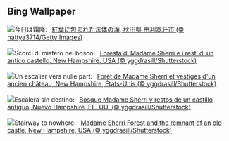 ## Bing Wallpaper
![](https://www.bing.com/th?id=OHR.HottaiFalls2024_JA-JP5036595123_UHD.jpg&w=1000)今日は霜降:&nbsp;&ensp;[紅葉に包まれた法体の滝, 秋田県 由利本荘市 (© nattya3714/Getty Images)](https://www.bing.com/th?id=OHR.HottaiFalls2024_JA-JP5036595123_UHD.jpg)
<br><br/>
![](https://www.bing.com/th?id=OHR.MadameSherriCastle_IT-IT9899044856_UHD.jpg&w=1000)Scorci di mistero nel bosco:&nbsp;&ensp;[Foresta di Madame Sherri e i resti di un antico castello, New Hampshire, USA (© yggdrasill/Shutterstock)](https://www.bing.com/th?id=OHR.MadameSherriCastle_IT-IT9899044856_UHD.jpg)
<br><br/>
![](https://www.bing.com/th?id=OHR.MadameSherriCastle_FR-FR1984816895_UHD.jpg&w=1000)Un escalier vers nulle part:&nbsp;&ensp;[Forêt de Madame Sherri et vestiges d'un ancien château, New Hampshire, États-Unis (© yggdrasill/Shutterstock)](https://www.bing.com/th?id=OHR.MadameSherriCastle_FR-FR1984816895_UHD.jpg)
<br><br/>
![](https://www.bing.com/th?id=OHR.MadameSherriCastle_ES-ES5465850896_UHD.jpg&w=1000)Escalera sin destino:&nbsp;&ensp;[Bosque Madame Sherri y restos de un castillo antiguo, Nuevo Hampshire, EE. UU. (© yggdrasill/Shutterstock)](https://www.bing.com/th?id=OHR.MadameSherriCastle_ES-ES5465850896_UHD.jpg)
<br><br/>
![](https://www.bing.com/th?id=OHR.MadameSherriCastle_EN-GB1499930962_UHD.jpg&w=1000)Stairway to nowhere:&nbsp;&ensp;[Madame Sherri Forest and the remnant of an old castle, New Hampshire, USA (© yggdrasill/Shutterstock)](https://www.bing.com/th?id=OHR.MadameSherriCastle_EN-GB1499930962_UHD.jpg)
<br><br/>
